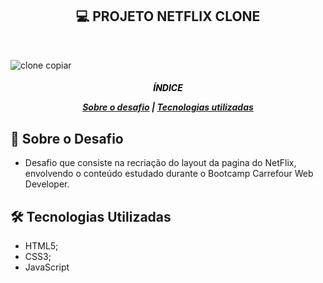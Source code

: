 
<span align="center">
<h2> 💻 PROJETO NETFLIX CLONE</h2>
</span>
<br>

![clone copiar](https://user-images.githubusercontent.com/54918289/168491855-3929c7b2-fb8a-41bd-a312-712d5c8c7a8d.jpg)

<h5 align="center">
<p style="color:black">ÍNDICE</p>

[Sobre o desafio](#-Sobre-o-desafio) | [Tecnologias utilizadas](#-Tecnologias-Utilizadas)
 </h5>

## 🚀  Sobre o Desafio
- Desafio que consiste na recriação do layout da pagina do NetFlix, envolvendo o conteúdo estudado durante o Bootcamp Carrefour Web Developer.
  
 ## 🛠️ Tecnologias Utilizadas

- HTML5;
- CSS3;
- JavaScript
